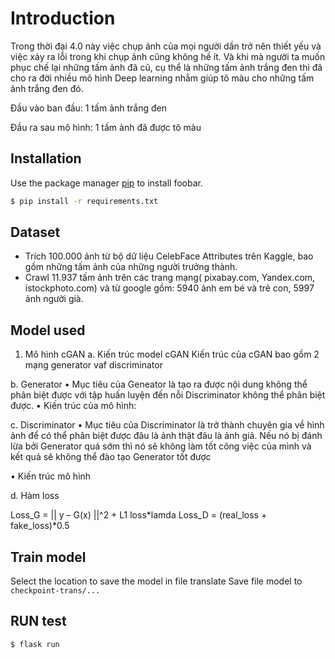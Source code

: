 # Introduction

Trong thời đại 4.0 này việc chụp ảnh của mọi người dần trở nên thiết yếu và việc xảy ra lỗi trong khi chụp ảnh cũng không hề ít. Và khi mà người ta muốn phục chế lại những tấm ảnh đã cũ, cụ thể là những tấm ảnh trắng đen thì đã cho ra đời nhiều mô hình Deep learning nhằm giúp tô màu cho những tấm ảnh trắng đen đó. 

Đầu vào ban đầu: 1 tấm ảnh trắng đen

Đầu ra sau mô hình: 1 tấm ảnh đã được tô màu


## Installation

Use the package manager [pip](https://pip.pypa.io/en/stable/) to install foobar.
```bash
$ pip install -r requirements.txt
```
## Dataset
+ Trích 100.000 ảnh từ bộ dữ liệu CelebFace Attributes trên Kaggle, bao gồm những tấm ảnh của những người trưởng thành.
+ Crawl 11.937 tấm ảnh trên các trang mạng( pixabay.com, Yandex.com, istockphoto.com) và từ google gồm: 5940 ảnh em bé và trẻ con, 5997 ảnh người già.

## Model used
1.	Mô hình cGAN
a.	Kiến trúc model cGAN
Kiến trúc của cGAN bao gồm 2 mạng generator vaf discriminator
 
b.	Generator
•	Mục tiêu của Geneator là tạo ra được nội dung không thể phân biệt được với tập huấn luyện đến nỗi Discriminator không thể phân biệt được.
•	Kiến trúc của mô hình:

	 
c.	Discriminator
•	Mục tiêu của Discriminator là trở thành chuyên gia về hình ảnh để có thể phân biệt được đâu là ảnh thật đâu là ảnh giả. Nếu nó bị đánh lừa bởi Generator quá sớm thì nó sẽ không làm tốt công việc của mình và kết quả sẽ không thể đào tạo Generator tốt được








•	Kiến trúc mô hình
 


d.	Hàm loss

Loss_G  =  || y – G(x) ||^2 + L1 loss*lamda
Loss_D =  (real_loss + fake_loss)*0.5

## Train model

Select the location to save the model in file translate 
Save file model to ``checkpoint-trans/...``

## RUN test
```bash
$ flask run 
```

